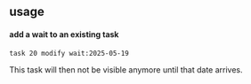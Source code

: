 ## usage

#### add a wait to an existing task

```
task 20 modify wait:2025-05-19
```

This task will then not be visible anymore until that date arrives.
